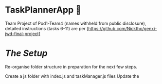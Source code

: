 # TaskPlannerApp :high_brightness:
 Team Project of Pod1-Team4 (names withheld from public disclosure), 
 detailed instructions (tasks 6-11) are per [https://github.com/Nicktho/genxi-jwd-final-project]

# _The Setup_
Re-organise folder structure in preparation for the next few steps.

Create a js folder with index.js and taskManager.js files
Update the <script> tag in your html file to use the new location of the js/index.js file.

Create a taskManager.js file in the js folder
Add a <script> tag pointing to the js/taskManager.js file before the <script> tag pointing to the js/index.js file.

Create a TaskManager class in js/taskManager.js  it will be responsible for managing the tasks in the application.
Within the constructor of the TaskManager class, initialize a this.tasks property on the class equal to an empty array.

# 6. Adding Tasks

## Adding A New Task Programmatically

## Adding Tasks With The Form

Expected Results:
Test out your code by adding some tasks using the New Task form, and checking the TaskManager instance's tasks array for the tasks.

# 7. Display Tasks

## Using Javascript to Create the Task HTML / dislay the TaskManager's tasks array on the page.

## creating a new method on our TaskManager class called render.

## call the render
In js/index.js, in the event listener for the submit even on the New Task form, find the call to the TaskManager's addTask.
After addTask is called, call the TaskManager's render method.

Expected Results:
Go ahead and open index.html in the browser and add some tasks using the form. You should see each new task populate the task list!

# 8. Update a Task

## Adding the "Mark As Done" button

## Adding an Event Listener to the Task List

## Adding the Task id to the DOM
 
## Adding getTaskById to the TaskManager class

## Update the status of the selected Task to 'DONE'

## Hiding the "Mark As Done" Button For Completed Tasks

## Change the Styling of the Task Status.

Expected Results: 
Open up index.html and add a task. Now we should we able to click the "Mark As Done" button below each task, to change the status from "TODO" to "DONE".

# 9. Persisting Tasks to LocalStorage

## Adding the save method to TaskManager
## Adding the load method to TaskManager

Expected Results: 
Open up index.html and add a task. Now, when you re-visit the page (eg: close and open or refresh), you should see the previously created task loaded and rendered to the page!
Since the currentId is saved, any new task we create should use the next currentId, after the one stored in localStorage.

# 10. Deleting Tasks

## Add A Delete Button to the Task HTML
## Create the deleteTask Method on TaskManager
## Setting an EventListener to the Delete Button on Tasks

Expected Results: 
Open up index.html and add a task. Find the task in the Task List and click the delete button. The task should now be deleted!
Refresh the page to make sure the new list with the task deleted is saved. When you refresh the page, you should not see the deleted task in the list.

# 11. Test TaskManager class using Jasmine
## Add Jasmine to the project
## Testing TaskManager Methods
- addTask
- deleteTask
- getTaskById
## Testing TaskManager Methods 
- render
- save
- load
Hint: Make good use of Spies!

Expected results:
Open up SpecRunner.html in your browser and bask in all the green from the passed tests!
